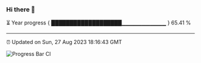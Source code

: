 ### Hi there 👋

⏳ Year progress { ███████████████████▁▁▁▁▁▁▁▁▁▁▁ } 65.41 %

---

⏰ Updated on Sun, 27 Aug 2023 18:16:43 GMT

![Progress Bar CI](https://github.com/liununu/liununu/workflows/Progress%20Bar%20CI/badge.svg)
